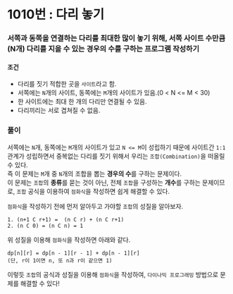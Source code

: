 # 1010번 : 다리 놓기
### 서쪽과 동쪽을 연결하는 다리를 최대한 많이 놓기 위해, 서쪽 사이트 수만큼(N개) 다리를 지을 수 있는 경우의 수를 구하는 프로그램 작성하기
#### 조건
- 다리를 짓기 적합한 곳을 ```사이트```라고 함.
- 서쪽에는 ```N```개의 사이트, 동쪽에는 ```M```개의 사이트가 있음.(0 < N <= M < 30)
- 한 사이트에는 최대 한 개의 다리만 연결될 수 있음.
- 다리끼리는 서로 겹쳐질 수 없음.
### 풀이  
서쪽에는 ```N```개, 동쪽에는 ```M```개의 사이트가 있고 ```N <= M```이 성립하기 때문에 사이트간 ```1:1```관계가 성립하면서 중복없는 다리를 짓기 위해서 우리는 ```조합(Combination)```을 떠올릴 수 있다.  
즉 이 문제는  ```M```개 중 ```N```개의 조합을 뽑는 **경우의 수**를 구하는 문제이다.  
이 문제는 ```조합```의 **종류**를 묻는 것이 아닌, 전체 ```조합```을 구성하는 **개수**를 구하는 문제이므로, ```조합``` 공식을 이용하여 ```점화식```을 작성하면 쉽게 해결할 수 있다.  

```점화식```을 작성하기 전에 먼저 알아두고 가야할 ```조합```의 성질을 알아보자.
```
1. (n+1 C r+1) =  (n C r) + (n C r+1)
2. (n C 0) = (n C n) = 1
```
위 성질을 이용해 ```점화식```을 작성하면 아래와 같다.  
```
dp[n][r] = dp[n - 1][r - 1] + dp[n - 1][r]
(단, r이 1이면 n, 또 n과 r이 같으면 1)
```

이렇듯 ```조합```의 공식과 성질을 이용해 ```점화식```을 작성하여,  ```다이나믹 프로그래밍``` 방법으로 문제를 해결할 수 있다!
